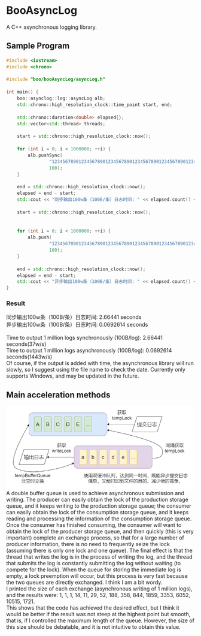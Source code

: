 # BooAsyncLog
A C++ asynchronous logging library.

## Sample Program
```c++
#include <iostream>
#include <chrono>

#include "boo/booAsyncLog/asyncLog.h"

int main() {
    boo::asynclog::log::asyncLog alb;
    std::chrono::high_resolution_clock::time_point start, end;

    std::chrono::duration<double> elapsed{};
    std::vector<std::thread> threads;

    start = std::chrono::high_resolution_clock::now();

    for (int i = 0; i < 1000000; ++i) {
        alb.pushSync(
                "123456789012345678901234567890123456789012345678901234567890123456789012345678901234567890123456789\n",
                100);
    }

    end = std::chrono::high_resolution_clock::now();
    elapsed = end - start;
    std::cout << "同步输出100w条（100B/条）日志时间: " << elapsed.count() << " seconds" << std::endl;

    start = std::chrono::high_resolution_clock::now();


    for (int i = 0; i < 1000000; ++i) {
        alb.push(
                "123456789012345678901234567890123456789012345678901234567890123456789012345678901234567890123456789\n",
                100);
    }

    end = std::chrono::high_resolution_clock::now();
    elapsed = end - start;
    std::cout << "异步输出100w条（100B/条）日志时间: " << elapsed.count() << " seconds" << std::endl;
}
```
### Result
同步输出100w条（100B/条）日志时间: 2.66441 seconds<br>
异步输出100w条（100B/条）日志时间: 0.0692614 seconds<br>
<br>
Time to output 1 million logs synchronously (100B/log): 2.66441 seconds(37w/s)<br>
Time to output 1 million logs asynchronously (100B/log): 0.0692614 seconds(1443w/s)
<br>
Of course, if the output is added with time, the asynchronous library will run slowly, so I suggest using the file name to check the date.
Currently only supports Windows, and may be updated in the future.

## Main acceleration methods
![double buffer queue image](./image/DoubleBufferQueue.png)<br>
A double buffer queue is used to achieve asynchronous submission and writing. The producer can easily obtain the lock of the production storage queue, and it keeps writing to the production storage queue; the consumer can easily obtain the lock of the consumption storage queue, and it keeps reading and processing the information of the consumption storage queue. Once the consumer has finished consuming, the consumer will want to obtain the lock of the producer storage queue, and then quickly (this is very important) complete an exchange process, so that for a large number of producer information, there is no need to frequently seize the lock (assuming there is only one lock and one queue). The final effect is that the thread that writes the log is in the process of writing the log, and the thread that submits the log is constantly submitting the log without waiting (to compete for the lock). When the queue for storing the immediate log is empty, a lock preemption will occur, but this process is very fast because the two queues are directly exchanged. I think I am a bit wordy.<br>
I printed the size of each exchange (asynchronous writing of 1 million logs), and the results were: 1, 1, 1, 14, 11, 29, 52, 188, 358, 844, 1859, 3353, 6052, 10515, 1721.<br>
This shows that the code has achieved the desired effect, but I think it would be better if the result was not steep at the highest point but smooth, that is, if I controlled the maximum length of the queue. However, the size of this size should be debatable, and it is not intuitive to obtain this value.<br>

